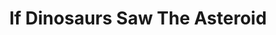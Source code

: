 ---
layout: product
title: If Dinosaurs Saw The Asteroid
description: They'd do everything they could do
image: if-dinosaurs-saw-the-asteroid
bandcamp: https://olifrost.bandcamp.com/track/if-dinosaurs-saw-the-asteroid
---